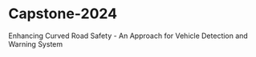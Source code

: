 # Capstone-2024
Enhancing Curved Road Safety - An Approach for Vehicle Detection and Warning System
